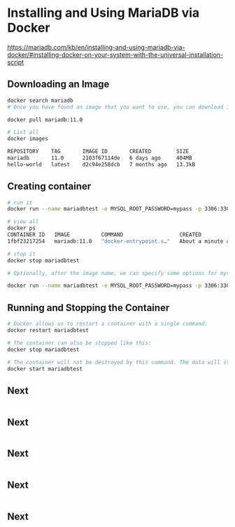 # Installing and Using MariaDB via Docker

https://mariadb.com/kb/en/installing-and-using-mariadb-via-docker/#installing-docker-on-your-system-with-the-universal-installation-script

## Downloading an Image

```bash
docker search mariadb
# Once you have found an image that you want to use, you can download it via Docker.

docker pull mariadb:11.0

# List all
docker images

REPOSITORY    TAG       IMAGE ID       CREATED        SIZE
mariadb       11.0      2103f67114de   6 days ago     404MB
hello-world   latest    d2c94e258dcb   7 months ago   13.3kB

```

## Creating container 

```bash
# run it
docker run --name mariadbtest -e MYSQL_ROOT_PASSWORD=mypass -p 3306:3306 -d docker.io/library/mariadb:11.0

# view all
docker ps
CONTAINER ID   IMAGE          COMMAND                  CREATED              STATUS              PORTS                                       NAMES
1fbf23217254   mariadb:11.0   "docker-entrypoint.s…"   About a minute ago   Up About a minute   0.0.0.0:3306->3306/tcp, :::3306->3306/tcp   mariadbtest

# stop it
docker stop mariadbtest

# Optionally, after the image name, we can specify some options for mysqld. For example: But you cannot use the same name, and later it.

docker run --name mariadbtest -e MYSQL_ROOT_PASSWORD=mypass -p 3306:3306 -d mariadb:11.0 --log-bin --binlog-format=MIXED

```

## Running and Stopping the Container

```bash
# Docker allows us to restart a container with a single command:
docker restart mariadbtest

# The container can also be stopped like this:
docker stop mariadbtest

# The container will not be destroyed by this command. The data will still live inside the container, even if MariaDB is not running. To restart the container and see our data, we can issue:
docker start mariadbtest


```


## Next

```bash
```


## Next

```bash
```


## Next

```bash
```


## Next

```bash
```


## Next

```bash
```

